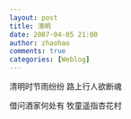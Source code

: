 ```yaml
---
layout: post
title: 清明
date: 2007-04-05 21:00
author: zhaohao
comments: true
categories: [Weblog]
---
```

清明时节雨纷纷 路上行人欲断魂

借问酒家何处有 牧童遥指杏花村
